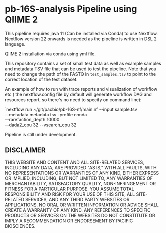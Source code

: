 # pb-16S-analysis Pipeline using QIIME 2

This pipeline requires java 11 (Can be installed via Conda) to use Nextflow.
Nextflow version 22 onwards is needed as the pipeline is written in DSL 2 language.

QIIME 2 installation via conda using yml file. 

This repository contains a set of small test data as well as example samples and metadata
TSV file that can be used to test the pipeline. Note that you need to change the
path of the FASTQ in `test_samples.tsv` to point to the correct location of the
test dataset.

An example of how to run with trace reports and visualization of workflow etc (
the nextflow.config file by default will generate workflow DAG and resources
report, so there's no need to specify on command line):

`nextflow run ~/git/pacbio/pb-16S-nf/main.nf --input sample.tsv \
    --metadata metadata.tsv -profile conda \
    --rarefaction_depth 10000 \
    --dada2_cpu 32 --vsearch_cpu 32
    
Pipeline is still under development.

## DISCLAIMER
THIS WEBSITE AND CONTENT AND ALL SITE-RELATED SERVICES, INCLUDING ANY DATA, 
ARE PROVIDED "AS IS," WITH ALL FAULTS, WITH NO REPRESENTATIONS OR WARRANTIES 
OF ANY KIND, EITHER EXPRESS OR IMPLIED, INCLUDING, BUT NOT LIMITED TO, ANY 
WARRANTIES OF MERCHANTABILITY, SATISFACTORY QUALITY, NON-INFRINGEMENT OR FITNESS 
FOR A PARTICULAR PURPOSE. YOU ASSUME TOTAL RESPONSIBILITY AND RISK FOR YOUR USE 
OF THIS SITE, ALL SITE-RELATED SERVICES, AND ANY THIRD PARTY WEBSITES OR 
APPLICATIONS. NO ORAL OR WRITTEN INFORMATION OR ADVICE SHALL CREATE A WARRANTY 
OF ANY KIND. ANY REFERENCES TO SPECIFIC PRODUCTS OR SERVICES ON THE WEBSITES 
DO NOT CONSTITUTE OR IMPLY A RECOMMENDATION OR ENDORSEMENT BY PACIFIC BIOSCIENCES.
